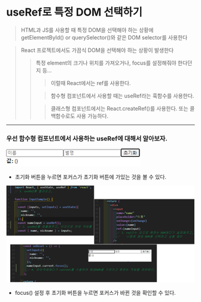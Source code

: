 # useRef로 특정 DOM 선택하기

> HTML과 JS를 사용할 때 특정 DOM을 선택해야 하는 상황에 getElementById() or querySelector()와 같은 DOM selector를 사용한다

> React 프로젝트에서도 가끔식 DOM을 선택해야 하는 상황이 발생한다
>
> > 특정 element의 크기나 위치를 가져오거나, focus를 설정해줘야 한다던지 등...
> >
> > > 이럴때 React에서는 ref를 사용한다. 
> >
> > > 함수형 컴포넌트에서 사용할 때는 useRef라는 훅함수를 사용한다.
> >
> > > 클래스형 컴포넌트에서는 React.createRef()를 사용한다. 또는 콜백함수로도 사용 가능하다.

---

### 우선 함수형 컴포넌트에서 사용하는 useRef에 대해서 알아보자.

![image-20200903152718535](7.useRef.assets/image-20200903152718535.png)

- 초기화 버튼을 누르면 포커스가 초기화 버튼에 가있는 것을 볼 수 있다.

![image-20200903153938004](7.useRef.assets/image-20200903153938004.png)

- focus() 설정 후 초기화 버튼을 누르면 포커스가 바뀐 것을 확인할 수 있다.

